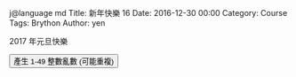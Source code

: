 j@language md
Title: 新年快樂 16
Date: 2016-12-30 00:00
Category: Course
Tags: Brython
Author: yen
<!-- PELICAN_END_SUMMARY -->
2017 年元旦快樂

<!-- 導入 Brython 標準程式庫 -->

<script type="text/javascript" 
    src="https://cdn.rawgit.com/brython-dev/brython/master/www/src/brython_dist.js">
</script>

<!-- 啟動 Brython -->
<script>
window.onload=function(){
brython(1);
}
</script>

<!--以下可以執行-->

<div id="newyear"></div>
<script type="text/python3">
from browser import document
from browser import html
import random
print_location = document["newyear"]
 
def gen_int():
    num = random.randint(1, 49)
    # 設法將 num 列印在網頁上
    #print_location = document["newyear"]
    print_location <= num + html.BR()
 
def lottery(e):
    for i in range(6):
        gen_int()
    print_location <= "(可能重複)恭喜中獎!" + html.BR()
 
#document["but1"].bind("click", gen_int)
document["but1"].bind("click", lottery)
</script>
<button id="but1">產生 1-49 整數亂數 (可能重複)</button>



<script type="text/python3">
from browser import document
from browser import html
import random
   
標準答案 = random.randint(1, 100)
你猜的數字 = int(input("請輸入您所猜的整數:"))
猜測次數 = 1
while 標準答案 != 你猜的數字:
    if 標準答案 < 你猜的數字:
        print("太大了，再猜一次 :)加油")
    else:
        print("太小了，再猜一次 :)加油")
    你猜的數字 = int(input("請輸入您所猜的整數:"))
    猜測次數 += 1
   
print("猜對了！總共猜了", 猜測次數, "次")


</script>
